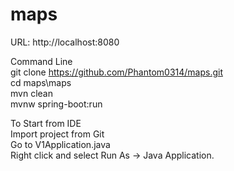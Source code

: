# maps
URL: http://localhost:8080

Command Line <br/>
git clone https://github.com/Phantom0314/maps.git <br/>
cd maps\maps <br/>
mvn clean <br/>
mvnw spring-boot:run

To Start from IDE<br/>
Import project from Git<br/>
Go to V1Application.java <br/>
Right click and select Run As -> Java Application. 


